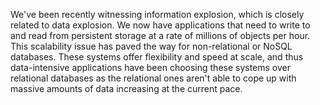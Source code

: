 We've been recently witnessing information explosion, which is closely related to data
explosion. We now have applications that need to write to and read from persistent storage
at a rate of millions of objects per hour. This scalability issue has paved the way for
non-relational or NoSQL databases. These systems offer flexibility and speed at scale, and
thus data-intensive applications have been choosing these systems over relational databases
as the relational ones aren't able to cope up with massive amounts of data increasing at the
current pace.